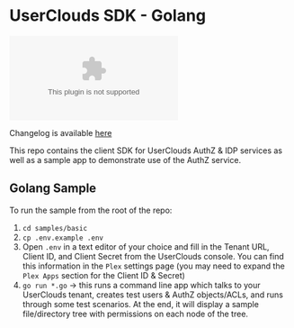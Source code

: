 # UserClouds SDK - Golang

[![Go Reference](https://pkg.go.dev/badge/userclouds.com)](https://pkg.go.dev/userclouds.com)

Changelog is available [here](./CHANGELOG.md)

This repo contains the client SDK for UserClouds AuthZ & IDP services as well as a sample app to demonstrate use of the AuthZ service.

## Golang Sample

To run the sample from the root of the repo:

1. `cd samples/basic`
2. `cp .env.example .env`
3. Open `.env` in a text editor of your choice and fill in the Tenant URL, Client ID, and Client Secret from the UserClouds console. You can find this information in the `Plex` settings page (you may need to expand the `Plex Apps` section for the Client ID & Secret)
4. `go run *.go` -> this runs a command line app which talks to your UserClouds tenant, creates test users & AuthZ objects/ACLs, and runs through some test scenarios. At the end, it will display a sample file/directory tree with permissions on each node of the tree.
